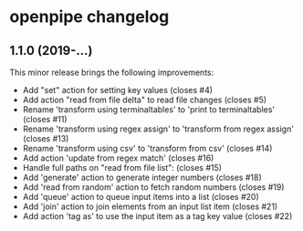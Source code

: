 # openpipe changelog

## 1.1.0 (2019-...)

This minor release brings the following improvements:

* Add "set" action for setting key values (closes #4)
* Add action "read from file delta" to read file changes (closes #5)
* Rename 'transform using terminaltables' to 'print to terminaltables' (closes #11)
* Rename 'transform using regex assign' to 'transform from regex assign' (closes #13)
* Rename 'transform using csv' to 'transform from csv' (closes #14)
* Add action 'update from regex match' (closes #16)
* Handle full paths on "read from file list": (closes #15)
* Add 'generate' action to generate integer numbers (closes #18)
* Add 'read from random' action to fetch random numbers (closes #19)
* Add 'queue' action to queue input items into a list (closes #20)
* Add 'join' action to join elements from an input list item (closes #21)
* Add action 'tag as' to use the input item as a tag key value (closes #22)
